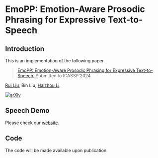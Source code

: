 # EmoPP: Emotion-Aware Prosodic Phrasing for Expressive Text-to-Speech
 

## Introduction
This is an implementation of the following paper.
> [EmoPP: Emotion-Aware Prosodic Phrasing for Expressive Text-to-Speech.](https://arxiv.org/abs/xx)
> Submitted to ICASSP'2024

 [Rui Liu](https://ttslr.github.io/), Bin Liu, [Haizhou Li](https://colips.org/~eleliha/).
 

[![arXiv](https://img.shields.io/badge/arXiv-Paper-<COLOR>.svg)]([https://arxiv.org/abs/xx](https://arxiv.org/abs/2309.11724))


## Speech Demo

Please check our [website](https://AI-S2-Lab.github.io/EmoPP).

## Code

The code will be made available upon publication.
